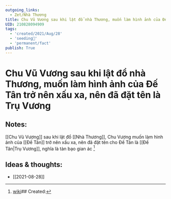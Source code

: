 ```yaml
---
outgoing_links:
  - Zet/Nhà Thương
title: Chu Vũ Vương sau khi lật đổ nhà Thương, muốn làm hình ảnh của Đế Tân trở nên xấu xa, nên đã đặt tên là Trụ Vương
UID: 210828094909
tags:
  - 'created/2021/Aug/28'
  - 'seeding🌱'
  - 'permanent/fact'
publish: True
---
```

# Chu Vũ Vương sau khi lật đổ nhà Thương, muốn làm hình ảnh của Đế Tân trở nên xấu xa, nên đã đặt tên là Trụ Vương

## Notes:
[[Chu Vũ Vương]] sau khi lật đổ [[Nhà Thương]], Chu Vương muốn làm hình ảnh của [[Đế Tân]] trở nên xấu xa, nên đã đặt tên cho Đế Tân là [[Đế Tân|Trụ Vương]], nghĩa là tàn bạo gian ác [^1]

## Ideas & thoughts:

[^1]: [wiki](https://vi.wikipedia.org/wiki/Tr%E1%BB%A5_V%C6%B0%C6%A1ng)## Created:
- [[2021-08-28]]
